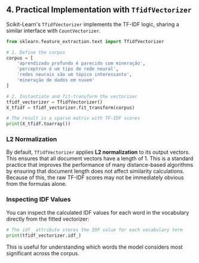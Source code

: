 ## 4. Practical Implementation with `TfidfVectorizer`

Scikit-Learn's `TfidfVectorizer` implements the TF-IDF logic, sharing a similar interface with `CountVectorizer`.

```python
from sklearn.feature_extraction.text import TfidfVectorizer

# 1. Define the corpus
corpus = [
    'aprendizado profundo é parecido com mineração',
    'perceptron é um tipo de rede neural',
    'redes neurais são um tópico interessante',
    'mineração de dados em nuvem'
]

# 2. Instantiate and fit-transform the vectorizer
tfidf_vectorizer = TfidfVectorizer()
X_tfidf = tfidf_vectorizer.fit_transform(corpus)

# The result is a sparse matrix with TF-IDF scores
print(X_tfidf.toarray())
```

### L2 Normalization

By default, `TfidfVectorizer` applies **L2 normalization** to its output vectors. This ensures that all document vectors have a length of 1. This is a standard practice that improves the performance of many distance-based algorithms by ensuring that document length does not affect similarity calculations. Because of this, the raw TF-IDF scores may not be immediately obvious from the formulas alone.

### Inspecting IDF Values

You can inspect the calculated IDF values for each word in the vocabulary directly from the fitted vectorizer:

```python
# The idf_ attribute stores the IDF value for each vocabulary term
print(tfidf_vectorizer.idf_)
```
This is useful for understanding which words the model considers most significant across the corpus.